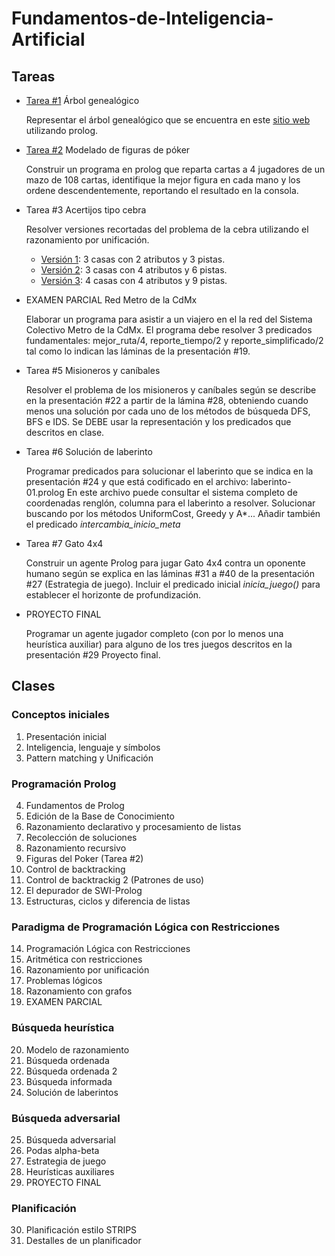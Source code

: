 # Fundamentos-de-Inteligencia-Artificial

## Tareas
- [Tarea #1](Tareas/familia.prolog) Árbol genealógico

  Representar el árbol genealógico que se encuentra en este [sitio web](https://simpsons.fandom.com/wiki/Simpson_family?file=Simpsons_possible_family_tree.jpg) utilizando prolog.
  
- [Tarea #2](Tareas/poker.prolog) Modelado de figuras de póker

  Construir un programa en prolog que reparta cartas a 4 jugadores de un mazo de 108 cartas, identifique la mejor figura en cada mano y los ordene descendentemente, reportando el resultado en la consola.
  
- Tarea #3 Acertijos tipo cebra
  
  Resolver versiones recortadas del problema de la cebra utilizando el razonamiento por unificación.
  - [Versión 1](Tareas/cebraV1.prolog): 3 casas con 2 atributos y 3 pistas.
  - [Versión 2](Tareas/cebraV2.prolog): 3 casas con 4 atributos y 6 pistas.
  - [Versión 3](Tareas/cebraV3.prolog): 4 casas con 4 atributos y 9 pistas.
 
- EXAMEN PARCIAL Red Metro de la CdMx

  Elaborar un programa para  asistir a un viajero en el la red del Sistema Colectivo Metro de la CdMx.
  El programa debe resolver 3 predicados fundamentales:  mejor_ruta/4, reporte_tiempo/2  y  reporte_simplificado/2  tal como lo indican las láminas de la presentación #19.
  
- Tarea #5 Misioneros y caníbales

  Resolver el problema de los misioneros y caníbales según se describe en la presentación #22  a  partir de la lámina #28, obteniendo cuando menos una solución por cada uno de los métodos de búsqueda  DFS, BFS  e  IDS.
  Se DEBE usar la representación y los predicados que descritos en clase.
  
- Tarea #6 Solución de laberinto

  Programar predicados para solucionar el laberinto que se indica en la presentación #24  y que está  codificado  en  el  archivo:
  laberinto-01.prolog
En  este  archivo  puede  consultar  el  sistema completo  de  coordenadas  renglón, columna  para  el  laberinto  a  resolver.
Solucionar buscando por los métodos  UniformCost, Greedy  y  A*...
Añadir también el predicado  _intercambia_inicio_meta_
  
- Tarea #7 Gato 4x4

  Construir un agente Prolog para jugar Gato 4x4 contra un oponente humano según se explica en las láminas #31 a #40  de  la  presentación #27 (Estrategia de juego).
  Incluir el predicado inicial _inicia_juego(<horizonte>)_ para establecer el horizonte de profundización.
  
- PROYECTO FINAL

  Programar un agente jugador completo (con por lo menos una heurística auxiliar) para alguno de los tres juegos descritos en la presentación #29 Proyecto final.

## Clases

### Conceptos iniciales

1. Presentación inicial
2. Inteligencia, lenguaje y símbolos
3. Pattern matching  y  Unificación

### Programación Prolog

4. Fundamentos de Prolog
5. Edición de la Base de Conocimiento
6. Razonamiento declarativo y procesamiento de listas
7. Recolección de soluciones
8. Razonamiento recursivo
9. Figuras del Poker (Tarea #2)
10. Control de backtracking
11. Control de backtrackig 2 (Patrones de uso)
12. El depurador de SWI-Prolog
13. Estructuras, ciclos y diferencia de listas

### Paradigma de Programación Lógica con Restricciones

14. Programación Lógica con Restricciones
15. Aritmética con restricciones
16. Razonamiento por unificación
17. Problemas lógicos
18. Razonamiento con grafos
19. EXAMEN PARCIAL

### Búsqueda heurística

20. Modelo de razonamiento
21. Búsqueda ordenada
22. Búsqueda ordenada 2
23. Búsqueda informada
24. Solución de laberintos

### Búsqueda adversarial

25. Búsqueda adversarial
26. Podas alpha-beta
27. Estrategia de juego
28. Heurísticas auxiliares
29. PROYECTO FINAL

### Planificación

30. Planificación estilo STRIPS
31. Destalles de un planificador
